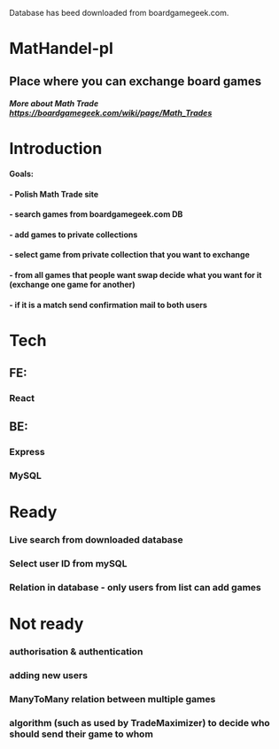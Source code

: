 
Database has beed downloaded from boardgamegeek.com.

# MatHandel-pl

## Place where you can exchange board games

##### More about Math Trade https://boardgamegeek.com/wiki/page/Math_Trades

# Introduction
#### Goals:
#### - Polish Math Trade site
#### - search games from boardgamegeek.com DB 
#### - add games to private collections
#### - select game from private collection that you want to exchange
#### - from all games that people want swap decide what you want for it (exchange one game for another)
#### - if it is a match send confirmation mail to both users

# Tech
## FE:
### React
## BE: 
### Express
### MySQL

# Ready
### Live search from downloaded database
### Select user ID from mySQL
### Relation in database - only users from list can add games
###  

# Not ready
### authorisation & authentication 
### adding new users
### ManyToMany relation between multiple games
### algorithm (such as used by TradeMaximizer) to decide who should send their game to whom
